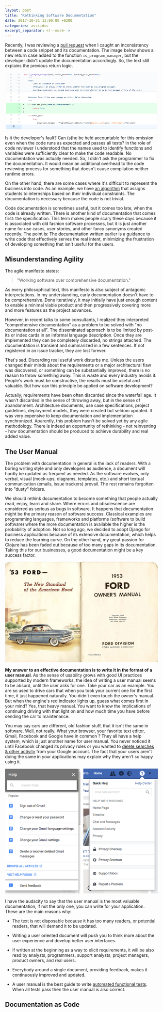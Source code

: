 ```yaml
---
layout: post
title: "Rethinking Software Documentation"
date: 2017-10-21 12:00:00 +0200
categories: asciidoc
excerpt_separator: <!--more-->
---
```


Recently, I was reviewing a [pull request][pull-request] when I caught an
inconsistency between a code snippet and its documentation. The image below shows a
new return case added to the function `is_program_manager`, but the developer
didn't update the documentation accordingly. So, the text still explains the
previous return logic.

![Flagrant of outdated code documentation](/images/posts/code_documentation.png)

<!--more-->

Is it the developer's fault? Can (s)he be held accountable for this omission
even when the code runs as expected and passes all tests? In the role of code
reviewer I understood that the names used to identify functions and variables
were sufficiently clear to make the code readable. No documentation was actually
needed. So, I didn't ask the programmer to fix the documentation. It would mean
an additional overhead to the code reviewing process for something that doesn't
cause compilation neither runtime errors.

On the other hand, there are some cases where it's difficult to represent the
business into code. As an example, we have [an algorithm][documenting-complexity]
that assigns students to internships based on their individual constraints. The
documentation is necessary because the code is not trivial.

Code documentation is sometimes useful, but it comes too late, when the code is
already written. There is another kind of documentation that comes first: the
specification. This term makes people scary these days because it is associated
with old fashion software processes, but it is just another name for use cases,
user stories, and other fancy synonyms created recently. The point is: The
documentation written earlier is a guidance to write code that effectively
serves the real intent, minimizing the frustration of developing something that
isn't useful for the users.

## Misunderstanding Agility

The agile manifesto states:

> "Working software over comprehensive documentation."

As every philosophical text, this manifesto is also subject of antagonic
interpretations. In my understanding, early documentation doesn't have to be
comprehensive. Done iteratively, it may initially have just enough content
to enable a minimal viable product and then progressively covering more and more
features as the project advances.

However, in recent talks to some consultants, I realized they interpreted
"comprehensive documentation" as a problem to be solved with "no documentation
at all". The disseminated approach is to be limited by post-its or index cards
in an informal language description. Once they are implemented they can be
completely discarded, no strings attached. The documentation is transient and
summarized in a few sentences. If not registered in an issue tracker, they are
lost forever.

That's sad. Discarding real useful work disturbs me. Unless the users changed
their minds about the requirements or a major architectural flaw was discovered,
or something can be substantially improved, there is no reason to throw
something away. This is waste and every industry avoids it. People's work must
be constructive, the results must be useful and valuable. But how can this
principle be applied on software development?

Actually, requirements have been often discarded since the waterfall age. It
wasn't discarded in the sense of throwing away, but in the sense of abandonment.
Architecture documents, use case specifications, project guidelines, deployment
models, they were created but seldom updated. It was very expensive to keep
documentation and implementation synchronized. Aparently, this problem hasn't
be solved yet by any agile methodology. There is indeed an opportunity of
rethinking - not reinventing - how documentation should be produced to achieve
durability and real added value.

## The User Manual

The problem with documentation in general is the lack of readers. With a boring
writing style and only developers as audience, a document will hardly be updated
as frequent as needed. As the software evolves, only verbal, visual (mock-ups,
diagrams, templates, etc.) and short textual communication (emails, issue
trackers) prevail. The rest remains forgotten into "dusty" folders.

We should rethink documentation to become something that people actually read,
enjoy, learn and share. Where errors and obsolescence are considered as serious
as bugs in software. It happens that documentation might be the primary reason
of software success. Classical examples are programming languages, frameworks
and platforms (software to build software) where the more documentation is
available the higher is the probability of adoption. Not so long ago, we decided
to adopt Django for business applications because of its extensive
documentation, which helps to reduce the learning curve. On the other hand, my
great passion for Clojure has been faded out because of too many gaps in its
documentation. Taking this for our businesses, a good documentation might be a
key success factor.

![Car owner manual](/images/posts/car-owner-manual.jpg)

**My answer to an effective documentation is to write it in the format of a user
manual**. As the sense of usability grows with good UI practices supported by
modern frameworks, the idea of writing a user manual seems to be absurd, until
the user asks for one. Take your car as an example. You are so used to drive
cars that when you took your current one for the first time, it just happened
naturally. You didn't even touch the owner's manual. But when the engine's red
indicator lights up, guess what comes first in your mind? Yes, that heavy manual.
You want to know the implications of continuing driving with that light on and
how much time you have before sending the car to maintenance.

You may say cars are different, old fashion stuff, that it isn't the same in
software. Well, not really. What your browser, your favorite text editor, Gmail,
Facebook and Google have in common ? They all have a help system, which is just
another name for user manual. You never noticed it until Facebook changed its
privacy rules or you wanted to [delete searches & other activity][google-help]
from your Google account. The fact that your users aren't doing the same in your
applications may explain why they aren't so happy using it.

![Gmail and Facebook help systems](/images/posts/help-gmail-facebook.png)

I have the audacity to say that the user manual is the most valuable
documentation, if not the only one, you can write for your application. These
are the main reasons why:

* The text is not disposable because it has too many readers, or potential
  readers, that will demand it to be updated.

* Writing a user oriented document will push you to think more about the user
  experience and develop better user interfaces.

* If written at the beginning as a way to elicit requirements, it will be also
  read by analysts, programmers, support analysts, project managers, product
  owners, and real users.

* Everybody around a single document, providing feedback, makes it continuously
  improved and updated.

* A user manual is the best guide to write [automated functional tests][selenium].
  When all tests pass then the user manual is also correct.

## Documentation as Code

[asciidoctor]: http://asciidoctor.org/docs/install-toolchain/
[Django]: https://www.djangoproject.com
[doc-build]: https://github.com/uclouvain/osis-internship/blob/master/docs/build.py
[documenting-complexity]: https://github.com/uclouvain/osis/blob/13f0ec5d7002aa8c33e922a121011ea51b066f59/internship/utils/student_assignment/solver.py#L89
[google-help]: https://support.google.com/websearch/answer/465?hl=en-BE&ref_topic=3378866
[Odoo]: https://www.odoo.com
[pull-request]: https://github.com/uclouvain/osis/pull/2656/files
[selenium]: http://www.seleniumhq.org
[Ubuntu]: https://www.ubuntu.com
